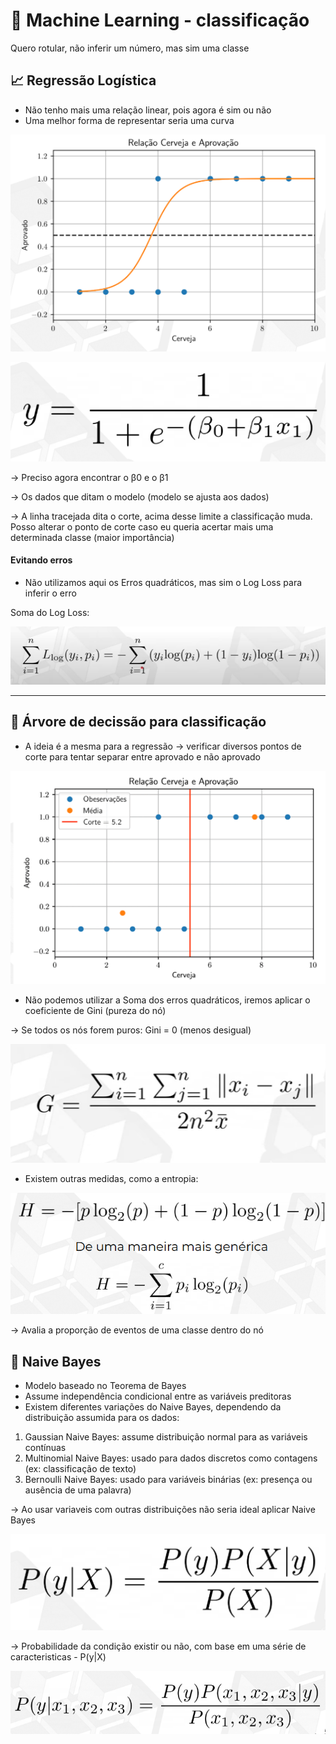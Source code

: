 # 🤖 Machine Learning - classificação
Quero rotular, não inferir um número, mas sim uma classe

## 📈 Regressão Logística
- Não tenho mais uma relação linear, pois agora é sim ou não
- Uma melhor forma de representar seria uma curva

![RegLogistica](../imagens/image-15.png)

![RegLogistica2](../imagens/image-16.png)

-> Preciso agora encontrar o β0 e o β1

-> Os dados que ditam o modelo (modelo se ajusta aos dados)

-> A linha tracejada dita o corte, acima desse limite a classificação muda. Posso alterar o ponto de corte caso eu queria acertar mais uma determinada classe (maior importância)

#### Evitando erros
- Não utilizamos aqui os Erros quadráticos, mas sim o Log Loss para inferir o erro

Soma do Log Loss:

![SomaLogLoss](../imagens/image-17.png)

---
## 🌳 Árvore de decissão para classificação
- A ideia é a mesma para a regressão -> verificar diversos pontos de corte para tentar separar entre aprovado e não aprovado

![ArvoreClass](../imagens/image-18.png)

- Não podemos utilizar a Soma dos erros quadráticos, iremos aplicar o coeficiente de Gini (pureza do nó)

-> Se todos os nós forem puros: Gini = 0 (menos desigual)

![ArvoreClass2](../imagens/image-19.png)

- Existem outras medidas, como a entropia:

![ArvoreClass3](../imagens/image-20.png)

-> Avalia a proporção de eventos de uma classe dentro do nó

## 🧮 Naive Bayes
- Modelo baseado no Teorema de Bayes
- Assume independência condicional entre as variáveis preditoras
- Existem diferentes variações do Naive Bayes, dependendo da distribuição assumida para os dados:
1. Gaussian Naive Bayes: assume distribuição normal para as variáveis contínuas
2. Multinomial Naive Bayes: usado para dados discretos como contagens (ex: classificação de texto)
3. Bernoulli Naive Bayes: usado para variáveis binárias (ex: presença ou ausência de uma palavra)

-> Ao usar variaveis com outras distribuições não seria ideal aplicar Naive Bayes

![TeoremaBayes](../imagens/image-21.png)

-> Probabilidade da condição existir ou não, com base em uma série de caracteristicas - P(y|X)

![TeoremaBayes2](../imagens/image-22.png)
